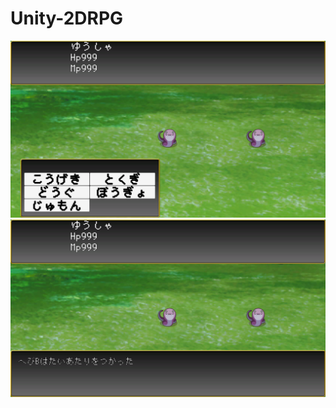 # Unity-2DRPG
![SampleImage1](https://github.com/NemotoYoshiyuki/Unity2DRPG/blob/master/20200112-231059.png?raw=true)
![SampleImage2](https://github.com/NemotoYoshiyuki/Unity2DRPG/blob/master/20200112-231108.png?raw=true)
